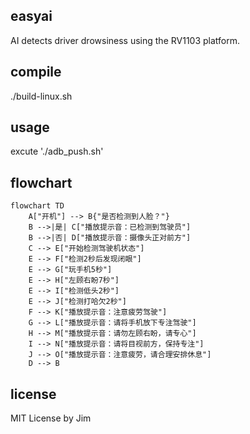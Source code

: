 ## easyai
AI detects driver drowsiness using the RV1103 platform.

## compile
./build-linux.sh

## usage
excute './adb_push.sh'

## flowchart

```mermaid
flowchart TD
    A["开机"] --> B{"是否检测到人脸？"}
    B -->|是| C["播放提示音：已检测到驾驶员"]
    B -->|否| D["播放提示音：摄像头正对前方"]
    C --> E["开始检测驾驶机状态"]
    E --> F["检测2秒后发现闭眼"]
    E --> G["玩手机5秒"]
    E --> H["左顾右盼7秒"]
    E --> I["检测低头2秒"]
    E --> J["检测打哈欠2秒"]
    F --> K["播放提示音：注意疲劳驾驶"]
    G --> L["播放提示音：请将手机放下专注驾驶"]
    H --> M["播放提示音：请勿左顾右盼，请专心"]
    I --> N["播放提示音：请将目视前方，保持专注"]
    J --> O["播放提示音：注意疲劳，请合理安排休息"]
    D --> B
```

## license
MIT License by Jim
